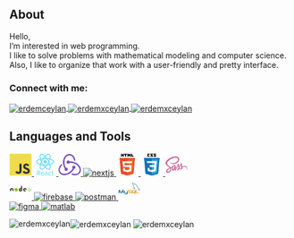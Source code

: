 ## About
<p>
   Hello,<br />
   I’m interested in web programming.<br />
   I like to solve problems with mathematical modeling and computer science.<br />
   Also, I like to organize that work with a user-friendly and pretty interface.
</p>

<h3 align="left">Connect with me:</h3>
<p align="left">
   <a href="https://linkedin.com/in/erdemceylan" target="blank">
      <img
         align="center"
         src="https://raw.githubusercontent.com/rahuldkjain/github-profile-readme-generator/master/src/images/icons/Social/linked-in-alt.svg"
         alt="erdemceylan"
         height="30"
         width="40"
      />
   </a>
   <a href="https://instagram.com/erdemxceylan" target="blank">
      <img
         align="center"
         src="https://raw.githubusercontent.com/rahuldkjain/github-profile-readme-generator/master/src/images/icons/Social/instagram.svg"
         alt="erdemxceylan"
         height="30"
         width="40"
      />
   </a>
   <a href="https://www.hackerrank.com/erdemxceylan" target="blank">
      <img
         align="center"
         src="https://raw.githubusercontent.com/rahuldkjain/github-profile-readme-generator/master/src/images/icons/Social/hackerrank.svg"
         alt="erdemxceylan"
         height="30"
         width="40"
      />
   </a>
</p>

## Languages and Tools
<p align="left">
   <a href="https://developer.mozilla.org/en-US/docs/Web/JavaScript" target="_blank" rel="noreferrer">
      <img src="https://raw.githubusercontent.com/devicons/devicon/master/icons/javascript/javascript-original.svg" alt="javascript" width="40" height="40" />
   </a>
   <a href="https://reactjs.org/" target="_blank" rel="noreferrer">
      <img src="https://raw.githubusercontent.com/devicons/devicon/master/icons/react/react-original-wordmark.svg" alt="react" width="40" height="40" />
   </a>
   <a href="https://redux.js.org" target="_blank" rel="noreferrer">
      <img src="https://raw.githubusercontent.com/devicons/devicon/master/icons/redux/redux-original.svg" alt="redux" width="40" height="40" />
   </a>
   <a href="https://nextjs.org/" target="_blank" rel="noreferrer">
      <img src="https://cdn.worldvectorlogo.com/logos/nextjs-2.svg" alt="nextjs" width="40" height="40" />
   </a>
   <a href="https://www.w3.org/html/" target="_blank" rel="noreferrer">
      <img src="https://raw.githubusercontent.com/devicons/devicon/master/icons/html5/html5-original-wordmark.svg" alt="html5" width="40" height="40" />
   </a>
   <a href="https://www.w3schools.com/css/" target="_blank" rel="noreferrer">
      <img src="https://raw.githubusercontent.com/devicons/devicon/master/icons/css3/css3-original-wordmark.svg" alt="css3" width="40" height="40" />
   </a>
   <a href="https://sass-lang.com" target="_blank" rel="noreferrer">
      <img src="https://raw.githubusercontent.com/devicons/devicon/master/icons/sass/sass-original.svg" alt="sass" width="40" height="40" />
   </a>
   <br />
   <a href="https://nodejs.org" target="_blank" rel="noreferrer">
      <img src="https://raw.githubusercontent.com/devicons/devicon/master/icons/nodejs/nodejs-original-wordmark.svg" alt="nodejs" width="40" height="40" />
   </a>
   <a href="https://firebase.google.com/" target="_blank" rel="noreferrer">
      <img src="https://www.vectorlogo.zone/logos/firebase/firebase-icon.svg" alt="firebase" width="40" height="40" />
   </a>
   <a href="https://postman.com" target="_blank" rel="noreferrer">
      <img src="https://www.vectorlogo.zone/logos/getpostman/getpostman-icon.svg" alt="postman" width="40" height="40" />
   </a>
   <a href="https://www.mysql.com/" target="_blank" rel="noreferrer">
      <img src="https://raw.githubusercontent.com/devicons/devicon/master/icons/mysql/mysql-original-wordmark.svg" alt="mysql" width="40" height="40" />
   </a>
   <br />
   <a href="https://www.figma.com/" target="_blank" rel="noreferrer">
      <img src="https://www.vectorlogo.zone/logos/figma/figma-icon.svg" alt="figma" width="40" height="40" />
   </a>
   <a href="https://www.mathworks.com/" target="_blank" rel="noreferrer">
      <img src="https://upload.wikimedia.org/wikipedia/commons/2/21/Matlab_Logo.png" alt="matlab" width="40" height="40" />
   </a>
</p>

<p>
   <img
      align="left"
      src="https://github-readme-stats.vercel.app/api/top-langs?username=erdemxceylan&show_icons=true&locale=en&layout=compact&theme=react"
      alt="erdemxceylan"
   />
   <img
      align="center"
      src="https://github-readme-stats.vercel.app/api?username=erdemxceylan&custom_title=Statistics&show_icons=true&locale=en&theme=react"
      alt="erdemxceylan"
   />
   <img
      align="center"
      src="https://github-readme-streak-stats.herokuapp.com/?user=erdemxceylan&theme=react"
      alt="erdemxceylan"
   />
</p>

